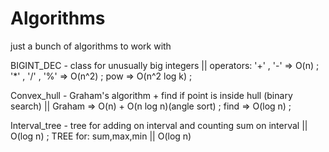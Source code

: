# Algorithms
just a bunch of algorithms to work with


BIGINT_DEC - class for unusually big integers || operators: '+' , '-' => O(n) ; '\*' , '/' , '%' =>  O(n^2) ; pow => O(n^2 log k) ;



Convex_hull - Graham's algorithm + find if point is inside hull (binary search) || Graham => O(n) + O(n log n)(angle sort) ; find => O(log n) ;

Interval_tree - tree for adding on interval and counting sum on interval || O(log n) ; TREE for: sum,max,min || O(log n)

